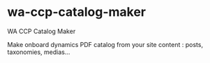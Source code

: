 # wa-ccp-catalog-maker
WA CCP Catalog Maker

Make onboard dynamics PDF catalog from your site content : posts, taxonomies, medias... 
